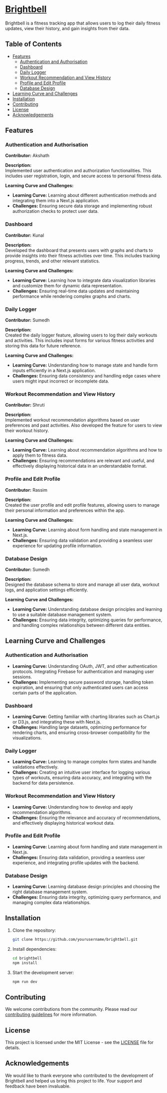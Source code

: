# [Brightbell](https://bright-bell.vercel.app/home)

Brightbell is a fitness tracking app that allows users to log their daily fitness updates, view their history, and gain insights from their data.

## Table of Contents

- [Features](#features)
  - [Authentication and Authorisation](#authentication-and-authorisation)
  - [Dashboard](#dashboard)
  - [Daily Logger](#daily-logger)
  - [Workout Recommendation and View History](#workout-recommendation-and-view-history)
  - [Profile and Edit Profile](#profile-and-edit-profile)
  - [Database Design](#database-design)
- [Learning Curve and Challenges](#learning-curve-and-challenges)
- [Installation](#installation)
- [Contributing](#contributing)
- [License](#license)
- [Acknowledgements](#acknowledgements)

## Features

### Authentication and Authorisation
**Contributor:** Akshath

**Description:**  
Implemented user authentication and authorization functionalities. This includes user registration, login, and secure access to personal fitness data.

**Learning Curve and Challenges:**  
- **Learning Curve:** Learning about different authentication methods and integrating them into a Next.js application.
- **Challenges:** Ensuring secure data storage and implementing robust authorization checks to protect user data.

### Dashboard
**Contributor:** Kunal

**Description:**  
Developed the dashboard that presents users with graphs and charts to provide insights into their fitness activities over time. This includes tracking progress, trends, and other relevant statistics.

**Learning Curve and Challenges:**  
- **Learning Curve:** Learning how to integrate data visualization libraries and customize them for dynamic data representation.
- **Challenges:** Ensuring real-time data updates and maintaining performance while rendering complex graphs and charts.

### Daily Logger
**Contributor:** Sumedh

**Description:**  
Created the daily logger feature, allowing users to log their daily workouts and activities. This includes input forms for various fitness activities and storing this data for future reference.

**Learning Curve and Challenges:**  
- **Learning Curve:** Understanding how to manage state and handle form inputs efficiently in a Next.js application.
- **Challenges:** Ensuring data consistency and handling edge cases where users might input incorrect or incomplete data.

### Workout Recommendation and View History
**Contributor:** Shruti

**Description:**  
Implemented workout recommendation algorithms based on user preferences and past activities. Also developed the feature for users to view their workout history.

**Learning Curve and Challenges:**  
- **Learning Curve:** Learning about recommendation algorithms and how to apply them to fitness data.
- **Challenges:** Ensuring recommendations are relevant and useful, and effectively displaying historical data in an understandable format.

### Profile and Edit Profile
**Contributor:** Rassim

**Description:**  
Created the user profile and edit profile features, allowing users to manage their personal information and preferences within the app.

**Learning Curve and Challenges:**  
- **Learning Curve:** Learning about form handling and state management in Next.js.
- **Challenges:** Ensuring data validation and providing a seamless user experience for updating profile information.

### Database Design
**Contributor:** Sumedh

**Description:**  
Designed the database schema to store and manage all user data, workout logs, and application settings efficiently.

**Learning Curve and Challenges:**  
- **Learning Curve:** Understanding database design principles and learning to use a suitable database management system.
- **Challenges:** Ensuring data integrity, optimizing queries for performance, and handling complex relationships between different data entities.

## Learning Curve and Challenges

### Authentication and Authorisation
- **Learning Curve:** Understanding OAuth, JWT, and other authentication protocols. Integrating Firebase for authentication and managing user sessions.
- **Challenges:** Implementing secure password storage, handling token expiration, and ensuring that only authenticated users can access certain parts of the application.

### Dashboard
- **Learning Curve:** Getting familiar with charting libraries such as Chart.js or D3.js, and integrating these with Next.js.
- **Challenges:** Handling large datasets, optimizing performance for rendering charts, and ensuring cross-browser compatibility for the visualizations.

### Daily Logger
- **Learning Curve:** Learning to manage complex form states and handle validations effectively.
- **Challenges:** Creating an intuitive user interface for logging various types of workouts, ensuring data accuracy, and integrating with the backend for data persistence.

### Workout Recommendation and View History
- **Learning Curve:** Understanding how to develop and apply recommendation algorithms.
- **Challenges:** Ensuring the relevance and accuracy of recommendations, and effectively displaying historical workout data.

### Profile and Edit Profile
- **Learning Curve:** Learning about form handling and state management in Next.js.
- **Challenges:** Ensuring data validation, providing a seamless user experience, and integrating profile updates with the backend.

### Database Design
- **Learning Curve:** Learning database design principles and choosing the right database management system.
- **Challenges:** Ensuring data integrity, optimizing query performance, and managing complex data relationships.

## Installation

1. Clone the repository:
    ```bash
    git clone https://github.com/yourusername/brightbell.git
    ```
2. Install dependencies:
    ```bash
    cd brightbell
    npm install
    ```
3. Start the development server:
    ```bash
    npm run dev
    ```

## Contributing

We welcome contributions from the community. Please read our [contributing guidelines](CONTRIBUTING.md) for more information.

## License

This project is licensed under the MIT License - see the [LICENSE](LICENSE) file for details.

## Acknowledgements

We would like to thank everyone who contributed to the development of Brightbell and helped us bring this project to life. Your support and feedback have been invaluable.

